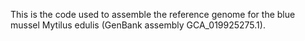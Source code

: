 This is the code used to assemble the reference genome for the blue mussel Mytilus edulis (GenBank assembly GCA_019925275.1).
